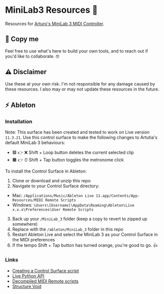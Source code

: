 # MiniLab3 Resources 🍭

Resources for [Arturo's MiniLab 3 MIDI Controller](https://www.arturia.com/products/hybrid-synths/minilab-3/overview).

## 👋 Copy me

Feel free to use what's here to build your own tools, and to reach out if you'd like to collaborate. 🤓

## ⚠️ Disclaimer

Use these at your own risk. I'm not responsible for any damage caused by these resources. I also may or may not update these resources in the future.

## ⚡️ Ableton

### Installation

Note: This surface has been created and tested to work on Live version `11.3.21`. Use this control surface to make the following changes to Artutia's default MiniLab 3 behaviours:

* 🟪 👉 ❌ Shift + Loop button deletes the current selected clip
* 🟧 👉 ⏰ Shift + Tap button toggles the metronome click

To install the Control Surface in Ableton:

1. Clone or download and unzip this repo
2. Navigate to your Control Surface directory:
* Mac: `/Applications/Music/Ableton Live 11.app/Contents/App-Resources/MIDI Remote Scripts`
* Windows: `\Users\[Username]\AppData\Roaming\Ableton\Live x.x.x\Preferences\User Remote Scripts`
3. Back up your `/MiniLab_3` folder (keep a copy to revert to zipped up somewhere)
4. Replace with the `/ableton/MiniLab_3` folder in this repo
5. Restart Ableton Live and select the MiniLab 3 as your Control Surface in the MIDI preferences
6. If the tempo Shift + Tap button has turned orange, you're good to go. 👍

### Links

* [Creating a Control Surface script](https://help.ableton.com/hc/en-us/articles/206240184-Creating-your-own-Control-Surface-script)
* [Live Python API](https://structure-void.com/PythonLiveAPI_documentation/Live11.0.xml)
* [Decompiled MIDI Remote scripts](https://github.com/gluon/AbletonLive11_MIDIRemoteScripts)
* [Structure Void](https://structure-void.com/ableton-live-midi-remote-scripts/)

